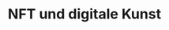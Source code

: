 ---
layout: topic
style_id: topic
title: NFT und digitale Kunst
description: Rechtsberatung zum Thema NFT - Schadensersatz, Beratung und Hilfestellungen
header_titel: NFT und digitale Kunst
header_image: /uploads/nft-homepage-header.jpg
erfolge:
intro_titel: NFT und digitale Kunst
intro_text_markdown: >-
  Neue Entwicklungen bringen auch in rechtlicher Hinsicht neue Herausforderungen
  mit sich. NFTs (Non-fungible Token) gehören in diese Kategorie. Die rasante
  technische Entwicklungen, die Nutzung von Smart Contracts und der
  Blockchain-Technologie sowie die internationalen Kontexte bringen eine
  Vielzahl an Herausforderungen mit sich.
intro_link_text:
intro_link:
abschnitte:
  - abschnitt_template: box_hell
    titel: Was sind NFTs?
    text_markdown: >-
      Die gro&szlig;en technischen Fortschritte haben zur Schaffung von NFTs,
      sog. *non-fungible Tokens,&nbsp;*also nicht austauschbare Token, geführt.
      Hinter diesen Tokens verbirgt sich zunächst einmal ein eindeutig
      identifizierbarer, nicht austauschbarer und einzigartiger Eintrag in einer
      Blockchain. Mit diesem Eintrag wird in der Regel der Link zu einer Datei,
      welche auf entsprechenden Servern hinterlegt ist, vermerkt. Dies
      ermöglicht im Bereich der digitalen Kunst vor allem das "Original" zu
      kennzeichnen und, ähnlich wie bei einem Grundbuch, den "Besitz" der Datei
      nach au&szlig;en zu publizieren.


      Im Vergleich zu klassischen Währungsmitteln wie Geld oder auch Bitcoins
      kann der in dem Token liegende Wert nicht ausgetauscht werden. Ein
      einfaches Beispiel: Eine Euro-Münze kann mit einer beliebigen anderen
      Euro-Münze ausgetauscht werden, ein Original-Gemälde ist dagegen
      einzigartig, also nicht austauschbar.


      ### **Was bekomme ich wenn ich wenn ich einen NFT kaufe?**


      Sowohl in Blogbeiträgen im Internet als auch in der Community halten sich
      hartnäckig Gerüchte darüber, was genau man bei einem NFT am Ende erwirbt.
      Mit Blick auf die nicht unwesentlichen Summen, zu denen NFTs gehandelt
      werden, ist diese Frage von zentraler Bedeutung, da daraus rechtlich
      unterschiedliche Konsequenzen folgen.


      Manche behaupten, dass man beim Erwerb eines NFT das „Urheberrecht“ an dem
      Kunstwert erhalte. Andere gehen davon aus, dass man Eigentümer des
      digitalen Kunstwerks wird. Wieder andere sprechen vom „Besitz“ des
      digitalen Werkes, sodass man dessen „*Owner“* ist. Umgangssprachlich
      könnte man die Begriffe womöglich noch ähnlich verstehen, im juristischen
      Kontext schlie&szlig;en sich an die Begrifflichkeit jedoch
      unterschiedliche Folgen an.


      #### Urheberrecht


      Formal muss man zunächst klarstellen, dass „das Urheberrecht“ im deutschen
      Rechtssystem grundsätzlich nicht verkauft oder übertragen werden kann
      (vgl. &sect; 29 UrhG). Konkret können bestimmte Nutzungsrechte an Werken
      eingeräumt werden. Dies stellt aber keine vollständige Übertragung des
      Urheberrechts dar und ist bei NFTs auch nicht der zentrale
      Leistungsaspekt.


      Ob und welche Nutzungsrechte man am Ende erhält, ist eine Frage der
      Ausgestaltung des NFTs und der vertraglichen Bedingungen. So räumt eine
      der bekanntesten Kollektionen, der Bored Apre Yacht Club, den Käufern der
      NFTs die vollen kommerziellen Nutzungsrechte ein. Es ist aber deutlich
      darauf hinzuweisen, dass dies eine Ausnahme darstellt und dies bei vielen
      NFTs nicht der Fall ist.&nbsp;


      #### Eigentum


      Die Formulierung, dass man das "Eigentum" an einem digitalen Kunstwerk
      bzw. NFT erwirbt, ist ebenfalls fehlerhaft. Hintergrund ist auch hier,
      dass der Eigentumserwerb nach dem Gesetz eine Sache, also einen
      körperlichen Gegenstand voraussetzt. Den körperlichen Gegenstand, also
      z.B. das hinter dem NFT liegende, analoge Original-Gemälde erwirbt man mit
      dem NFT in aller Regel nicht.


      Bei rein digitalen Kunstwerken ohne Gegenstück in der analogen Welt, fehlt
      es natürlich schon an einem solchen Gegenstand. Neue Bestrebungen führen
      aber dahin, die analoge Welt und ihre tatsächlichen Gegenstände ("Sachen")
      mit einem NFT in der digitalen Welt zu verknüpfen.


      #### Besitz


      Der Begriff des Besitzes ist ebenfalls missverständlich, ist aber im
      Endeffekt am ehesten mit der tatsächlichen Lage vergleichbar. Der Besitz
      setzt im klassischen Verständnis ebenfalls einen körperlichen Gegenstand
      voraus. Gleichwohl wird man beim Erwerb eines NFT als Besitzer „Owner“ in
      der Blockchain hinterlegt. Was bedeutet dies konkret?


      Der Token selbst ist ein Echtheitszertifikat für die digitalen Dateien.
      Dies ist wiederum in der Blockchain hinterlegt. Man erwirbt also faktisch
      nicht die digitale Datei, auch wenn diese in aller Regel verfügbar gemacht
      wird, sondern einen im NFT angelegten Link zu der Datei und den Nachweis,
      dass man als dessen „Owner“ eingetragen ist. Nur der „Owner“ kann am Ende
      über den NFT verfügen, also diesen Veräu&szlig;ern, in eine Auktion
      einstellen oder ähnliches. Natürlich darf - sofern Nutzungsrechte
      übertragen werden - auch nur der "Owner" diese Nutzungsrechte ausüben.


      #### Eigentumsähnliche Position


      Aus den vorstehenden Erklärungen ergibt sich, dass der Erwerb eines NFT am
      ehesten eine eigentumsähnliche Position begründet. Gerade weil die
      digitale Welt viele Herausforderungen mit sich bringt, macht es Sinn die
      genauen rechtlichen Möglichkeiten vor einer tatsächlichen Nutzung des NFTs
      überprüfen zu lassen.
    image:
    cta: true
  - abschnitt_template: box_hell
    titel: Wie könnte eine Vertretung Ihrer Interessen bei AdvoAdvice aussehen?
    text_markdown: >-
      Wie eine konkrete Interessenwahrnehmung aussehen könnte, hängt am
      konkreten Anliegen. Es könnte sein, dass Sie Beratung bei der Konzeption
      eines NFTs und der Einräumung von verschiedenen Rechten benötigen oder auf
      der anderen Seite feststellen, dass eine dritte Partei NFTs nutzt, deren
      Rechte eigentlich Ihnen zustehen. Andererseits sind auch die
      Geltendmachung von Auskunfts- und Schadensersatzansprüchen nach einem
      Betrug o.ä. denkbar.&nbsp;


      Zunächst ist eine Kontaktaufnahme mit unserer Kanzlei nötig. Dabei ist es
      wichtig, dass Sie uns den Sachverhalt möglichst detailliert schildern.
      Sodann werden wir eine Ersteinschätzung abgeben, ob und wie wir Ihnen
      helfen können.


      Sollten ausreichende Erfolgsaussichten gegeben sein, wird die konkrete
      Bearbeitung gestartet. Die genauen Schritte hängen dann vom jeweiligen
      Fall ab.


      Sollten Sie Fragen zur Löschung von solchen Merkmalen haben, dann können
      Sie uns gerne unter info@advoadvice.de kontaktieren oder unter 030 / 921
      000 40 einen Telefontermin mit unserem Experten Rechtsanwalt Dr. Raphael
      Rohmoser vereinbaren.
    image: /uploads/dscf0361---homepage-2-2.jpg
    cta: true
redirect_from:
redirect_to:
sitemap: true
---